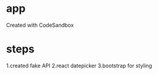 # app
Created with CodeSandbox
# steps
1.created fake API
2.react datepicker
3.bootstrap for styling
